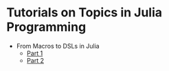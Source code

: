 # Tutorials on Topics in Julia Programming

* From Macros to DSLs in Julia
    * [Part 1](https://github.com/johnmyleswhite/julia_tutorials/blob/master/From%20Macros%20to%20DSLs%20in%20Julia%20-%20Part%201%20-%20Macros.ipynb)
    * [Part 2](https://github.com/johnmyleswhite/julia_tutorials/blob/master/From%20Macros%20to%20DSLs%20in%20Julia%20-%20Part%202%20-%20DSLs.ipynb)
